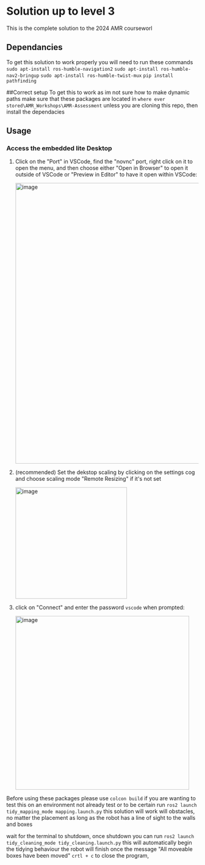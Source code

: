 # Solution up to level 3
This is the complete solution to the 2024 AMR courseworl

## Dependancies
To get this solution to work properly you will need to run these commands
`sudo apt-install ros-humble-navigation2`
`sudo apt-install ros-humble-nav2-bringup`
`sudo apt-install ros-humble-twist-mux`
`pip install pathfinding`

##Correct setup
To get this to work as im not sure how to make dynamic paths make sure that these packages are located in `where ever stored\AMR_Workshops\AMR-Assessment` unless you are cloning this repo, then install the dependacies


## Usage
### Access the embedded lite Desktop

1. Click on the "Port" in VSCode, find the "novnc" port, right click on it to open the menu, and then choose either "Open in Browser" to open it outside of VSCode or "Preview in Editor" to have it open within VSCode:

   <img width="735" alt="image" src="https://github.com/LCAS/ros2-teaching-ws/assets/1153084/2b0bdfa9-07ea-4238-a0b9-dd2dc8f4c111">

2. (recommended) Set the dekstop scaling by clicking on the settings cog and choose scaling mode "Remote Resizing" if it's not set

   <img width="292" alt="image" src="https://github.com/LCAS/ros2-teaching-ws/assets/1153084/2d9bc88e-7319-4723-968a-0aa08db026ef">

3. click on "Connect" and enter the password `vscode` when prompted:

   <img width="455" alt="image" src="https://github.com/LCAS/ros2-teaching-ws/assets/1153084/ddc224eb-5980-4d9a-994e-b05aa1e9fc1d">

Before using these packages please use `colcon build`
if you are wanting to test this on an environment not already test or to be certain run `ros2 launch tidy_mapping_mode mapping.launch.py` this solution will work will obstacles, no matter the placement as long as the robot has a line of sight to the walls and boxes


wait for the terminal to shutdown, once shutdown you can run `ros2 launch tidy_cleaning_mode tidy_cleaning.launch.py`
this will automatically begin the tidying behaviour the robot will finish once the message "All moveable boxes have been moved"
`crtl + c` to close the program,



